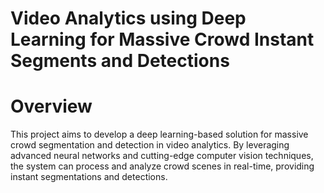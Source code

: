 # Video Analytics using Deep Learning for Massive Crowd Instant Segments and Detections
# Overview
This project aims to develop a deep learning-based solution for massive crowd segmentation and detection in video analytics. By leveraging advanced neural networks and cutting-edge computer vision techniques, the system can process and analyze crowd scenes in real-time, providing instant segmentations and detections.
